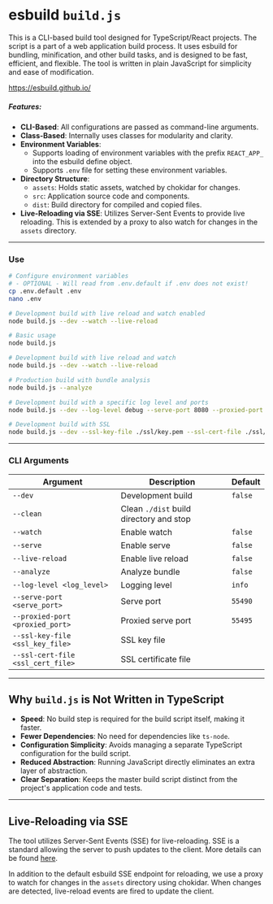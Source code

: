 # esbuild `build.js`

This is a CLI-based build tool designed for TypeScript/React projects. The script is a part of a web application build process. It uses esbuild for bundling, minification, and other build tasks, and is designed to be fast, efficient, and flexible. The tool is written in plain JavaScript for simplicity and ease of modification.

https://esbuild.github.io/

##### Features:

- **CLI-Based**: All configurations are passed as command-line arguments.
- **Class-Based**: Internally uses classes for modularity and clarity.
- **Environment Variables**: 
  - Supports loading of environment variables with the prefix `REACT_APP_` into the esbuild define object.
  - Supports `.env` file for setting these environment variables.
- **Directory Structure**: 
  - `assets`: Holds static assets, watched by chokidar for changes.
  - `src`: Application source code and components.
  - `dist`: Build directory for compiled and copied files.
- **Live-Reloading via SSE**: Utilizes Server-Sent Events to provide live reloading. This is extended by a proxy to also watch for changes in the `assets` directory.

---

### Use

```bash
# Configure environment variables
# - OPTIONAL - Will read from .env.default if .env does not exist!
cp .env.default .env
nano .env

# Development build with live reload and watch enabled
node build.js --dev --watch --live-reload

# Basic usage
node build.js

# Development build with live reload and watch
node build.js --dev --watch --live-reload

# Production build with bundle analysis
node build.js --analyze

# Development build with a specific log level and ports
node build.js --dev --log-level debug --serve-port 8080 --proxied-port 8085

# Development build with SSL
node build.js --dev --ssl-key-file ./ssl/key.pem --ssl-cert-file ./ssl/cert.pem
```

---

### CLI Arguments

| Argument                  | Description                                             | Default  |
|---------------------------|---------------------------------------------------------|----------|
| `--dev`                   | Development build                                       | `false`  |
| `--clean`                 | Clean `./dist` build directory and stop                 |          |
| `--watch`                 | Enable watch                                            | `false`  |
| `--serve`                 | Enable serve                                            | `false`  |
| `--live-reload`           | Enable live reload                                      | `false`  |
| `--analyze`               | Analyze bundle                                          | `false`  |
| `--log-level <log_level>` | Logging level                                           | `info`   |
| `--serve-port <serve_port>` | Serve port                                            | `55490`  |
| `--proxied-port <proxied_port>` | Proxied serve port                                | `55495`  |
| `--ssl-key-file <ssl_key_file>` | SSL key file                                     |          |
| `--ssl-cert-file <ssl_cert_file>` | SSL certificate file                           |          |

---

## Why `build.js` is Not Written in TypeScript

- **Speed**: No build step is required for the build script itself, making it faster.
- **Fewer Dependencies**: No need for dependencies like `ts-node`.
- **Configuration Simplicity**: Avoids managing a separate TypeScript configuration for the build script.
- **Reduced Abstraction**: Running JavaScript directly eliminates an extra layer of abstraction.
- **Clear Separation**: Keeps the master build script distinct from the project's application code and tests.

---

## Live-Reloading via SSE

The tool utilizes Server-Sent Events (SSE) for live-reloading. SSE is a standard allowing the server to push updates to the client. More details can be found [here](https://developer.mozilla.org/en-US/docs/Web/API/Server-sent_events).

In addition to the default esbuild SSE endpoint for reloading, we use a proxy to watch for changes in the `assets` directory using chokidar. When changes are detected, live-reload events are fired to update the client.
